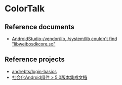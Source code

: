 # ColorTalk

## Reference documents
* [AndroidStudio-/vendor/lib, /system/lib couldn't find "libweibosdkcore.so"](http://blog.csdn.net/oneym/article/details/50472736)

## Reference projects

* [andrebts/login-basics](https://github.com/andrebts/login-basics)
* [社会化Android组件 > 5.0版本集成文档](http://dev.umeng.com/social/android/android-update)